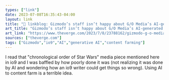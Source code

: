 ```yaml
---
types: ["link"]
date: 2023-07-08T16:35:43-04:00
layout: link
title: "🔗 linkblog: Gizmodo’s staff isn’t happy about G/O Media’s AI-generated content - The Verge'"
art_title: "Gizmodo’s staff isn’t happy about G/O Media’s AI-generated content - The Verge"
art_link: "https://www.theverge.com/2023/7/8/23788162/gizmodo-g-o-media-ai-generated-articles-star-wars"
sources: ["theverge.com"]
tags: ["Gizmodo","io9","AI","generative AI","content farming"]
---
```

I read that "chronological order of Star Wars" media piece mentioned here in io9 and I was baffled by how poorly done it was (not realizing it was done by AI and wondering how an io9 writer could get things so wrong). Using AI to content farm is a terrible idea.  
 
